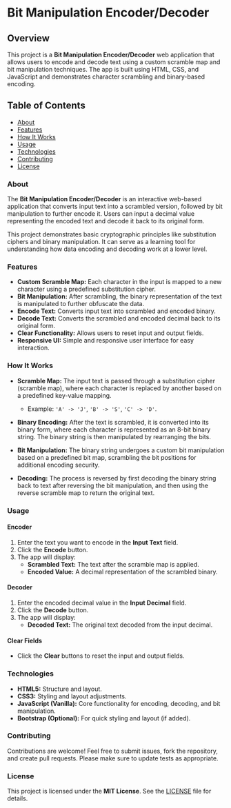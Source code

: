 # Bit Manipulation Encoder/Decoder

## Overview

This project is a **Bit Manipulation Encoder/Decoder** web application that allows users to encode and decode text using a custom scramble map and bit manipulation techniques. The app is built using HTML, CSS, and JavaScript and demonstrates character scrambling and binary-based encoding.

## Table of Contents
- [About](#about)
- [Features](#features)
- [How It Works](#how-it-works)
- [Usage](#usage)
- [Technologies](#technologies)
- [Contributing](#contributing)
- [License](#license)

### About
The **Bit Manipulation Encoder/Decoder** is an interactive web-based application that converts input text into a scrambled version, followed by bit manipulation to further encode it. Users can input a decimal value representing the encoded text and decode it back to its original form.

This project demonstrates basic cryptographic principles like substitution ciphers and binary manipulation. It can serve as a learning tool for understanding how data encoding and decoding work at a lower level.

### Features
- **Custom Scramble Map:** Each character in the input is mapped to a new character using a predefined substitution cipher.
- **Bit Manipulation:** After scrambling, the binary representation of the text is manipulated to further obfuscate the data.
- **Encode Text:** Converts input text into scrambled and encoded binary.
- **Decode Text:** Converts the scrambled and encoded decimal back to its original form.
- **Clear Functionality:** Allows users to reset input and output fields.
- **Responsive UI:** Simple and responsive user interface for easy interaction.

### How It Works
- **Scramble Map:** The input text is passed through a substitution cipher (scramble map), where each character is replaced by another based on a predefined key-value mapping.
  - Example: `'A' -> 'J'`, `'B' -> 'S'`, `'C' -> 'D'`.
  
- **Binary Encoding:** After the text is scrambled, it is converted into its binary form, where each character is represented as an 8-bit binary string. The binary string is then manipulated by rearranging the bits.

- **Bit Manipulation:** The binary string undergoes a custom bit manipulation based on a predefined bit map, scrambling the bit positions for additional encoding security.

- **Decoding:** The process is reversed by first decoding the binary string back to text after reversing the bit manipulation, and then using the reverse scramble map to return the original text.

### Usage

#### Encoder
1. Enter the text you want to encode in the **Input Text** field.
2. Click the **Encode** button.
3. The app will display:
   - **Scrambled Text:** The text after the scramble map is applied.
   - **Encoded Value:** A decimal representation of the scrambled binary.

#### Decoder
1. Enter the encoded decimal value in the **Input Decimal** field.
2. Click the **Decode** button.
3. The app will display:
   - **Decoded Text:** The original text decoded from the input decimal.

#### Clear Fields
- Click the **Clear** buttons to reset the input and output fields.

### Technologies
- **HTML5:** Structure and layout.
- **CSS3:** Styling and layout adjustments.
- **JavaScript (Vanilla):** Core functionality for encoding, decoding, and bit manipulation.
- **Bootstrap (Optional):** For quick styling and layout (if added).

### Contributing
Contributions are welcome! Feel free to submit issues, fork the repository, and create pull requests. Please make sure to update tests as appropriate.

### License
This project is licensed under the **MIT License**. See the [LICENSE](LICENSE) file for details.
